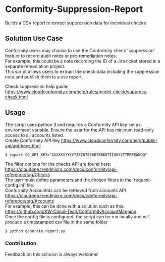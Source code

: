# Conformity-Suppression-Report
Builds a CSV report to extract suppression data for individual checks

## Solution Use Case
Conformity users may choose to use the Conformity check 'suppression' feature to record audit notes or pre-remediation notes.  
For example, this could be a note recording the ID of a Jira ticket stored in a separate remediation project.  
This script allows users to extract the check data including the suppression note and publish them to a csv report.

Check suppression help guide: https://www.cloudconformity.com/help/rules/model-check/suppress-check.html 

## Usage
The script uses python 3 and requires a Conformity API key set as environment variable. 
Ensure the user for the API has mininum read-only access to all accounts listed.  
Create Conformity API Key https://www.cloudconformity.com/help/public-api/api-keys.html  

    $ export CC_API_KEY="XXXXXXYYYYYZZZ678768768687IIUUYYTTRREEWWQQ"
    
The filter options for the checks API are found here: https://cloudone.trendmicro.com/docs/conformity/api-reference/tag/Checks  
The user must define parameters and the chosen filters in the 'request-config.ini' file.  
Conformity AccountIds can be retrieved from accounts API https://cloudone.trendmicro.com/docs/conformity/api-reference/tag/Accounts  
For example, this can be done with a solution such as this: https://github.com/KW-Cloud-Tech/ConformityAccountMapping  
Once the config file is configured, the script can be run locally and will produce a timestamped csv file in the same folder

    $ python generate-report.py 
    
### Contribution
Feedback on this soltuion is always welcome!
